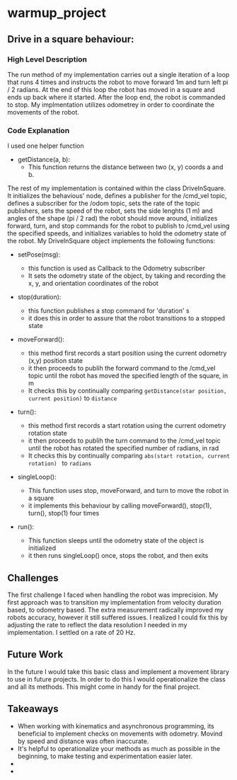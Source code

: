 # warmup_project

## Drive in a square behaviour:

### High Level Description
The run method of my implementation carries out a single iteration of a loop that runs 4 times and instructs the robot to move forward 1m and turn left pi / 2 radians. At the end of this loop the robot has moved in a square and ends up back where it started. After the loop end, the robot is commanded to stop. My implmentation utilizes odometrey in order to coordinate the movements of the robot. 

### Code Explanation
I used one helper function
- getDistance(a, b):
	- This function returns the distance between two (x, y) coords a and b. 

The rest of my implementation is contained within the class DriveInSquare. It initializes the behavious' node, defines a publisher for the /cmd_vel topic, defines a subscriber for the /odom topic, sets the rate of the topic publishers, sets the speed of the robot, sets the side lenghts (1 m) and angles of the shape (pi / 2 rad) the robot should move around, initializes forward, turn, and stop commands for the robot to publish to /cmd_vel using the specified speeds, and initializes variables to hold the odometry state of the robot.
My DriveInSquare object implements the following functions:
- setPose(msg):
	- this function is used as Callback to the Odometry subscriber
	- It sets the odometry state of the object, by taking and recording the x, y, and orientation coordinates of the robot
- stop(duration):
	- this function publishes a stop command for 'duration' s
	- it does this in order to assure that the robot transitions to a stopped state
- moveForward():
	- this method first records a start position using the current odometry (x,y) position state
	- it then proceeds to publih the forward command to the /cmd_vel topic until the robot has moved the specified length of the square, in  m
	- It checks this by continually comparing `getDistance(star position, current position)` to `distance`
- turn():
	- this method first records a start rotation using the current odometry rotation state
	- it then proceeds to publih the turn command to the /cmd_vel topic until the robot has rotated the specified number of radians, in rad
	- It checks this by continually comparing `abs(start rotation, current rotation) ` to `radians`
- singleLoop():
	- This function uses stop, moveForward, and turn to move the robot in a square
	- it implements this behaviour by calling moveForward(), stop(1), turn(), stop(1) four times

- run():
	- This function sleeps until the odometry state of the object is initialized
	- it then runs singleLoop() once, stops the robot, and then exits

## Challenges
The first challenge I faced when handling the robot was imprecision. My first approach was to transition my implementation from velocity duration based, to odometry based. The extra measurement radically improved my robots accuracy, however it still suffered issues. I realized I could fix this by adjusting the rate to reflect the data resolution I needed in my implementation. I settled on a rate of 20 Hz.

## Future Work
In the future I would take this basic class and implement a movement library to use in future projects. In order to do this I would operationalize the class and all its methods. This might come in handy for the final project.

## Takeaways
- When working with kinematics and asynchronous programming, its beneficial to implement checks on movements with odometry. Movind by speed and distance was often inaccurate.
- It's helpful to operationalize your methods as much as possible in the beginning, to make testing and experimentation easier later.
-
-

